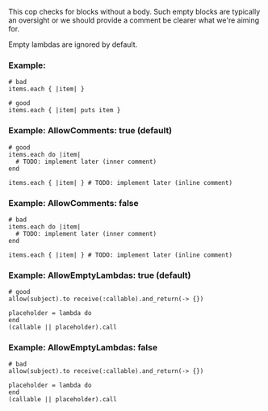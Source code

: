 This cop checks for blocks without a body.
Such empty blocks are typically an oversight or we should provide a comment
be clearer what we're aiming for.

Empty lambdas are ignored by default.

### Example:
    # bad
    items.each { |item| }

    # good
    items.each { |item| puts item }

### Example: AllowComments: true (default)
    # good
    items.each do |item|
      # TODO: implement later (inner comment)
    end

    items.each { |item| } # TODO: implement later (inline comment)

### Example: AllowComments: false
    # bad
    items.each do |item|
      # TODO: implement later (inner comment)
    end

    items.each { |item| } # TODO: implement later (inline comment)

### Example: AllowEmptyLambdas: true (default)
    # good
    allow(subject).to receive(:callable).and_return(-> {})

    placeholder = lambda do
    end
    (callable || placeholder).call

### Example: AllowEmptyLambdas: false
    # bad
    allow(subject).to receive(:callable).and_return(-> {})

    placeholder = lambda do
    end
    (callable || placeholder).call
